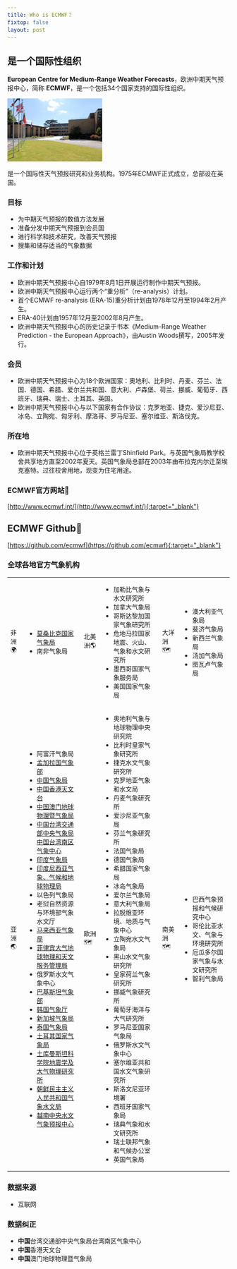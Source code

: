```yaml
---
title: Who is ECMWF？
fixtop: false
layout: post
---
```


## 是一个国际性组织
**European Centre for Medium-Range Weather Forecasts**，欧洲中期天气预报中心，简称 **ECMWF**，是一个包括34个国家支持的国际性组织。

![](/images/2023-07-21-18-13-26.png)

是一个国际性天气预报研究和业务机构。1975年ECMWF正式成立，总部设在英国。

### 目标
- 为中期天气预报的数值方法发展
- 准备分发中期天气预报到会员国
- 进行科学和技术研究，改善天气预报
- 搜集和储存适当的气象数据

### 工作和计划
- 欧洲中期天气预报中心自1979年8月1日开展运行制作中期天气预报。
- 欧洲中期天气预报中心运行两个“重分析”（re-analysis）计划。
- 首个ECMWF re-analysis (ERA-15)重分析计划由1978年12月至1994年2月产生。
- ERA-40计划由1957年12月至2002年8月产生。
- 欧洲中期天气预报中心的历史记录于书本《Medium-Range Weather Prediction - the European Approach》，由Austin Woods撰写，2005年发行。

### 会员
- 欧洲中期天气预报中心为18个欧洲国家：奥地利、比利时、丹麦、芬兰、法国、德国、希腊、爱尔兰共和国、意大利、卢森堡、荷兰、挪威、葡萄牙、西班牙、瑞典、瑞士、土耳其、英国。
- 欧洲中期天气预报中心与以下国家有合作协议：克罗地亚、捷克、爱沙尼亚、冰岛、立陶宛、匈牙利、摩洛哥、罗马尼亚、塞尔维亚、斯洛伐克。

### 所在地
- 欧洲中期天气预报中心位于英格兰雷丁Shinfield Park。与英国气象局教学校舍共享地方直至2002年夏天。英国气象局总部在2003年由布拉克内尔迁至埃克塞特。过往校舍用地，现变为住宅用途。

### ECMWF官方网站📌
[http://www.ecmwf.int/](http://www.ecmwf.int/){:target="_blank"}

## ECMWF Github📌
[https://github.com/ecmwf](https://github.com/ecmwf){:target="_blank"}

### 全球各地官方气象机构
<table cellspacing="0" class="table table-bordered table-hover">
	<tr>
		<td class="fs-4">非洲🌍</td>
		<td>
		<ul>
			<li><a href="https://www.inam.gov.mz/index.php/pt/">莫桑比克国家气象局</a></li>
			<li>南非气象局</li>
		</ul>
		</td>
		<td class="fs-4">北美洲🌎</td>
		<td>
		<ul>
			<li>加勒比气象与水文研究所</li>
			<li>加拿大气象局</li>
			<li>哥斯达黎加国家气象研究所</li>
			<li>危地马拉国家地震、火山、气象和水文研究所</li>
			<li>墨西哥国家气象服务局</li>
			<li>美国国家气象局</li>
		</ul>
		</td>
		<td class="fs-4">大洋洲🗺️</td>
		<td>
		<ul>
			<li>澳大利亚气象局</li>
			<li>斐济气象局</li>
			<li>新西兰气象局</li>
			<li>汤加气象局</li>
			<li>图瓦卢气象局</li>
		</ul>
		</td>
	</tr>
	<tr>
		<td class="fs-4">亚洲🌏</td>
		<td>
		<ul>
			<li>阿富汗气象局</li>
			<li><a href="http://live.bmd.gov.bd/">孟加拉国气象部</a></li>
			<li><a href="http://www.nmc.cn/">中国气象局</a></li>
			<li><a href="https://www.hko.gov.hk/en/index.html">中国香港天文台</a></li>
			<li><a href="http://www.smg.gov.mo/">中国澳门地球物理暨气象局</a></li>
			<li><a href="https://www.cwb.gov.tw/V8/C/">中国台湾交通部中央气象局</a><br><a href="https://south.cwb.gov.tw/">中国台湾南区气象中心</a></li>
			<li><a href="http://www.imd.gov.in/">印度气象局</a></li>
			<li><a href="https://www.bmkg.go.id/">印度尼西亚气象、气候和地球物理局</a></li>
			<li>以色列气象局</li>
			<li>老挝自然资源与环境部气象水文厅</li>
			<li><a href="http://www.met.gov.my/">马来西亚气象局</a></li>
			<li><a href="http://www.pagasa.dost.gov.ph/">菲律宾大气地球物理和天文服务管理局</a></li>
			<li>俄罗斯水文气象中心</li>
			<li><a href="http://www.pmd.gov.pk/">巴基斯坦气象部</a></li>
			<li><a href="https://www.weather.go.kr/w/index.do">韩国气象厅</a></li>
			<li><a href="http://www.weather.gov.sg/">新加坡气象局</a></li>
			<li><a href="https://www.tmd.go.th/">泰国气象局</a></li>
			<li><a href="http://www.mgm.gov.tr/">土耳其国家气象局</a></li>
			<li>
			<a href="http://science.gov.tm/organisations/seismic_institute/">土库曼斯坦科学院地震学及大气物理研究所</a></li>
			<li><a href="https://www.korea-dpr.com/">朝鲜民主主义人民共和国气象水文局</a></li>
			<li><a href="http://www.nchmf.gov.vn/">越南中央水文气象预报中心</a></li>
		</ul>
		</td>
		<td class="fs-4">欧洲🗺️</td>
		<td>
		<ul>
			<li>奥地利气象与地球物理中央研究院</li>
			<li>比利时皇家气象研究所</li>
			<li>捷克水文气象研究所</li>
			<li>克罗地亚气象和水文局</li>
			<li>丹麦气象研究所</li>
			<li>爱沙尼亚气象局</li>
			<li>芬兰气象研究所</li>
			<li>法国气象局</li>
			<li>德国气象局</li>
			<li>希腊国家气象局</li>
			<li>冰岛气象局</li>
			<li>爱尔兰气象局</li>
			<li>意大利气象局</li>
			<li>拉脱维亚环境、地质与气象中心</li>
			<li>立陶宛水文气象局</li>
			<li>黑山水文气象研究所</li>
			<li>皇家荷兰气象研究所</li>
			<li>挪威气象研究所</li>
			<li>葡萄牙海洋与大气研究所</li>
			<li>罗马尼亚国家气象局</li>
			<li>俄罗斯水文气象中心</li>
			<li>塞尔维亚共和国水文气象研究所</li>
			<li>斯洛文尼亚环境署</li>
			<li>西班牙国家气象局</li>
			<li>瑞典气象和水文研究所</li>
			<li>瑞士联邦气象和气候办公室</li>
			<li>英国气象局</li>
		</ul>
		</td>
		<td class="fs-4">南美洲🗺️</td>
		<td>
		<ul>
			<li>巴西气象预报和气候研究中心</li>
			<li>哥伦比亚水文、气象与环境研究所</li>
			<li>厄瓜多尔国家气象与水文研究所</li>
			<li>智利气象局</li>
		</ul>
		</td>
	</tr>
</table>

### 数据来源
- 互联网

### 数据纠正
- **中国**台湾交通部中央气象局台湾南区气象中心
- **中国**香港天文台
- **中国**澳门地球物理暨气象局